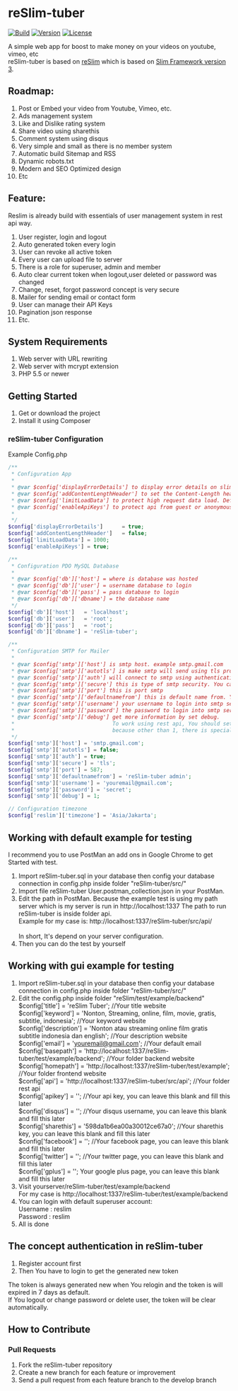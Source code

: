 reSlim-tuber
=======
[![Build](https://img.shields.io/badge/coverage-100%25-green.svg)](https://github.com/aalfiann/reSlim-tuber)
[![Version](https://img.shields.io/badge/stable-1.0.0-green.svg)](https://github.com/aalfiann/reSlim-tuber)
[![License](https://img.shields.io/badge/license-MIT-blue.svg)](https://github.com/aalfiann/reSlim-tuber/blob/master/license.md)

A simple web app for boost to make money on your videos on youtube, vimeo, etc<br>
reSlim-tuber is based on [reSlim](https://github.com/aalfiann/reSlim) which is based on [Slim Framework version 3](http://www.slimframework.com/).<br>

Roadmap:
---------------
1. Post or Embed your video from Youtube, Vimeo, etc.
2. Ads management system
3. Like and Dislike rating system
4. Share video using sharethis
5. Comment system using disqus
6. Very simple and small as there is no member system
7. Automatic build Sitemap and RSS
8. Dynamic robots.txt
9. Modern and SEO Optimized design
10. Etc

Feature:
---------------
Reslim is already build with essentials of user management system in rest api way.

1. User register, login and logout
2. Auto generated token every login
3. User can revoke all active token
4. Every user can upload file to server
5. There is a role for superuser, admin and member
6. Auto clear current token when logout,user deleted or password was changed
7. Change, reset, forgot password concept is very secure
8. Mailer for sending email or contact form
9. User can manage their API Keys
10. Pagination json response
11. Etc.

System Requirements
---------------

1. Web server with URL rewriting
2. Web server with mcrypt extension
3. PHP 5.5 or newer


Getting Started
---------------
1. Get or download the project
2. Install it using Composer

### reSlim-tuber Configuration

Example Config.php
```php
/** 
 * Configuration App
 *
 * @var $config['displayErrorDetails'] to display error details on slim
 * @var $config['addContentLengthHeader'] to set the Content-Length header which makes Slim behave more predictably
 * @var $config['limitLoadData'] to protect high request data load. Default is 1000.
 * @var $config['enableApiKeys'] to protect api from guest or anonymous. Guest which don't have api key can not using this service. Default is true.
 * 
 */
$config['displayErrorDetails']      = true;
$config['addContentLengthHeader']   = false;
$config['limitLoadData'] = 1000;
$config['enableApiKeys'] = true;

/** 
 * Configuration PDO MySQL Database
 *
 * @var $config['db']['host'] = where is database was hosted
 * @var $config['db']['user'] = username database to login
 * @var $config['db']['pass'] = pass database to login
 * @var $config['db']['dbname'] = the database name
 */
$config['db']['host']   = 'localhost';
$config['db']['user']   = 'root';
$config['db']['pass']   = 'root';
$config['db']['dbname'] = 'reSlim-tuber';

/**
 * Configuration SMTP for Mailer
 *
 * @var $config['smtp']['host'] is smtp host. example smtp.gmail.com
 * @var $config['smtp']['autotls'] is make smtp will send using tls protocol as default
 * @var $config['smtp']['auth'] will connect to smtp using authentication
 * @var $config['smtp']['secure'] this is type of smtp security. You can use tls or ssl
 * @var $config['smtp']['port'] this is port smtp
 * @var $config['smtp']['defaultnamefrom'] this is default name from. You can filled with yourname / yourwebsitetitle
 * @var $config['smtp']['username'] your username to login into smtp server
 * @var $config['smtp']['password'] the password to login into smtp server
 * @var $config['smtp']['debug'] get more information by set debug.
 *                               To work using rest api, You should set debug 1,
 *                               because other than 1, there is special characters that will broke json format. 
 */
$config['smtp']['host'] = 'smtp.gmail.com';
$config['smtp']['autotls'] = false;
$config['smtp']['auth'] = true;
$config['smtp']['secure'] = 'tls';
$config['smtp']['port'] = 587;
$config['smtp']['defaultnamefrom'] = 'reSlim-tuber admin';
$config['smtp']['username'] = 'youremail@gmail.com';
$config['smtp']['password'] = 'secret';
$config['smtp']['debug'] = 1;

// Configuration timezone
$config['reslim']['timezone'] = 'Asia/Jakarta';
```

Working with default example for testing
-----------------
I recommend you to use PostMan an add ons in Google Chrome to get Started with test.

1. Import reSlim-tuber.sql in your database then config your database connection in config.php inside folder "reSlim-tuber/src/"
2. Import file reSlim-tuber User.postman_collection.json in your PostMan.
3. Edit the path in PostMan. Because the example test is using my path server which is my server is run in http://localhost:1337 
    The path to run reSlim-tuber is inside folder api.<br> 
    Example for my case is: http://localhost:1337/reSlim-tuber/src/api/<br><br>
    In short, It's depend on your server configuration.
4. Then you can do the test by yourself

Working with gui example for testing
-----------------

1. Import reSlim-tuber.sql in your database then config your database connection in config.php inside folder "reSlim-tuber/src/"
2. Edit the config.php inside folder "reSlim/test/example/backend"<br>
    $config['title'] = 'reSlim Tuber'; //Your title website<br>
    $config['keyword'] = 'Nonton, Streaming, online, film, movie, gratis, subtitle, indonesia'; //Your keyword website<br>
    $config['description'] = 'Nonton atau streaming online film gratis subtitle indonesia dan english'; //Your description website<br>
    $config['email'] = 'youremail@gmail.com'; //Your default email<br>
    $config['basepath'] = 'http://localhost:1337/reSlim-tuber/test/example/backend'; //Your folder backend website<br>
    $config['homepath'] = 'http://localhost:1337/reSlim-tuber/test/example'; //Your folder frontend website<br>
    $config['api'] = 'http://localhost:1337/reSlim-tuber/src/api'; //Your folder rest api<br>
    $config['apikey'] = ''; //Your api key, you can leave this blank and fill this later<br>
    $config['disqus'] = ''; //Your disqus username, you can leave this blank and fill this later<br>
    $config['sharethis'] = '598da1b6ea00a30012ce67a0'; //Your sharethis key, you can leave this blank and fill this later<br>
    $config['facebook'] = ''; //Your facebook page, you can leave this blank and fill this later<br>
    $config['twitter'] = ''; //Your twitter page, you can leave this blank and fill this later<br>
    $config['gplus'] = ''; Your google plus page, you can leave this blank and fill this later<br>
3. Visit yourserver/reSlim-tuber/test/example/backend<br>
    For my case is http://localhost:1337/reSlim-tuber/test/example/backend
4. You can login with default superuser account:<br>
    Username : reslim<br>
    Password : reslim
5. All is done

The concept authentication in reSlim-tuber
-----------------

1. Register account first
2. Then You have to login to get the generated new token

The token is always generated new when You relogin and the token is will expired in 7 days as default.<br>
If You logout or change password or delete user, the token will be clear automatically.

How to Contribute
-----------------
### Pull Requests

1. Fork the reSlim-tuber repository
2. Create a new branch for each feature or improvement
3. Send a pull request from each feature branch to the develop branch